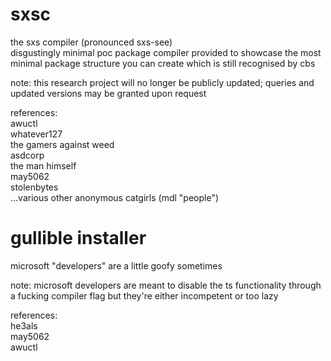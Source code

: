 # sxsc
the sxs compiler (pronounced sxs-see)  
disgustingly minimal poc package compiler provided to showcase the most minimal package structure you can create which is still recognised by cbs  
  
note: this research project will no longer be publicly updated; queries and updated versions may be granted upon request  

references:  
awuctl  
whatever127  
the gamers against weed  
asdcorp  
the man himself  
may5062  
stolenbytes  
...various other anonymous catgirls (mdl "people")  

# gullible installer
microsoft "developers" are a little goofy sometimes  
  
note: microsoft developers are meant to disable the ts functionality through a fucking compiler flag but they're either incompetent or too lazy  

references:  
he3als  
may5062  
awuctl  
